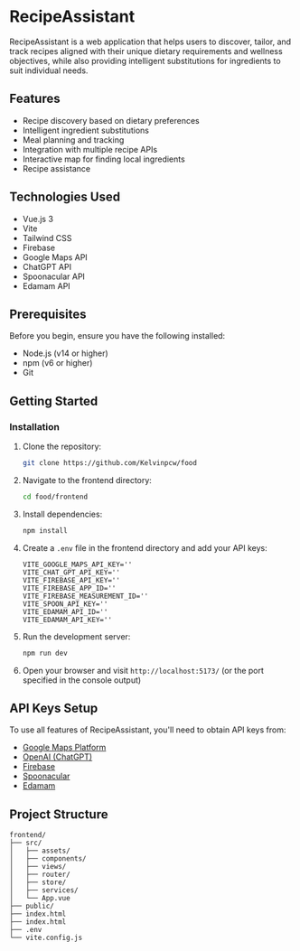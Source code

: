 # RecipeAssistant

RecipeAssistant is a web application that helps users to discover, tailor, and track recipes aligned with their unique dietary requirements and wellness objectives, while also providing intelligent substitutions for ingredients to suit individual needs.

## Features

- Recipe discovery based on dietary preferences
- Intelligent ingredient substitutions
- Meal planning and tracking
- Integration with multiple recipe APIs
- Interactive map for finding local ingredients
- Recipe assistance

## Technologies Used

- Vue.js 3
- Vite
- Tailwind CSS
- Firebase
- Google Maps API
- ChatGPT API
- Spoonacular API
- Edamam API

## Prerequisites

Before you begin, ensure you have the following installed:
- Node.js (v14 or higher)
- npm (v6 or higher)
- Git

## Getting Started

### Installation

1. Clone the repository:
   ```bash
   git clone https://github.com/Kelvinpcw/food
   ```

2. Navigate to the frontend directory:
   ```bash
   cd food/frontend
   ```

3. Install dependencies:
   ```bash
   npm install
   ```

4. Create a `.env` file in the frontend directory and add your API keys:
   ```
   VITE_GOOGLE_MAPS_API_KEY=''
   VITE_CHAT_GPT_API_KEY=''
   VITE_FIREBASE_API_KEY=''
   VITE_FIREBASE_APP_ID=''
   VITE_FIREBASE_MEASUREMENT_ID=''
   VITE_SPOON_API_KEY=''
   VITE_EDAMAM_API_ID=''
   VITE_EDAMAM_API_KEY=''
   ```

5. Run the development server:
   ```bash
   npm run dev
   ```

6. Open your browser and visit `http://localhost:5173/` (or the port specified in the console output)

## API Keys Setup

To use all features of RecipeAssistant, you'll need to obtain API keys from:
- [Google Maps Platform](https://cloud.google.com/maps-platform/)
- [OpenAI (ChatGPT)](https://platform.openai.com/)
- [Firebase](https://firebase.google.com/)
- [Spoonacular](https://spoonacular.com/food-api)
- [Edamam](https://developer.edamam.com/)

## Project Structure

```
frontend/
├── src/
│   ├── assets/
│   ├── components/
│   ├── views/
│   ├── router/
│   ├── store/
│   ├── services/
│   └── App.vue
├── public/
├── index.html
├── index.html
├── .env
└── vite.config.js
```

